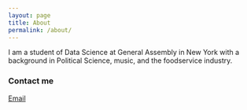 ```yaml
---
layout: page
title: About
permalink: /about/
---
```


I am a student of Data Science at General Assembly in New York with a background in Political Science, music, and the foodservice industry.

### Contact me

[Email](mailto:connor.foley@gmail.com)